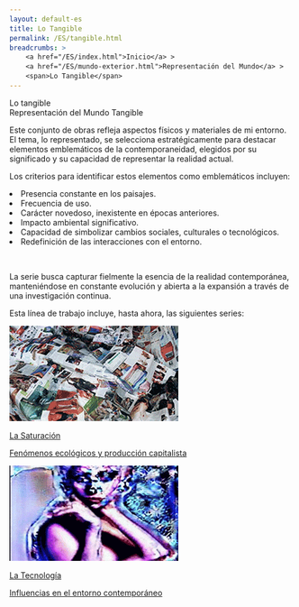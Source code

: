 ```yaml
---
layout: default-es
title: Lo Tangible
permalink: /ES/tangible.html
breadcrumbs: >
    <a href="/ES/index.html">Inicio</a> >
    <a href="/ES/mundo-exterior.html">Representación del Mundo</a> >
    <span>Lo Tangible</span>
---
```



<div class="titulo">Lo tangible</div>

<div class="subtitulo">Representación del Mundo Tangible</div>

<p class="parrafo">
Este conjunto de obras refleja aspectos físicos y materiales de mi entorno. El tema, lo representado, se selecciona estratégicamente para destacar elementos emblemáticos de la contemporaneidad, elegidos por su significado y su capacidad de representar la realidad actual.
</p>

<p class="parrafo">
Los criterios para identificar estos elementos como emblemáticos incluyen:
</p>

<p class="parrafo ul">
    <li>Presencia constante en los paisajes.</li>
    <li>Frecuencia de uso.</li>
    <li>Carácter novedoso, inexistente en épocas anteriores.</li>
    <li>Impacto ambiental significativo.</li>
    <li>Capacidad de simbolizar cambios sociales, culturales o tecnológicos.</li>
    <li>Redefinición de las interacciones con el entorno.</li>
</p>
<br>
<p class="parrafo">
La serie busca capturar fielmente la esencia de la realidad contemporánea, manteniéndose en constante evolución y abierta a la expansión a través de una investigación continua.
</p>

<p class="parrafo">
Esta línea de trabajo incluye, hasta ahora, las siguientes series:
</p>

<!-- Aquí se pueden añadir las series específicas cuando estén disponibles -->

<div class="button-container">
    <a href="/saturacion.html" class="fancy-button">
        <div class="button-content">
            <img src="/assets/img/animacion-boton-la-saturacion.gif" alt="La Saturación">
            <p class="title">La Saturación</p>
            <p class="subtitle">Fenómenos ecológicos y producción capitalista</p>
        </div>
    </a>
    <a href="/tecnologia.html" class="fancy-button">
        <div class="button-content">
            <img src="/assets/img/animacion-boton-la-tecnologia.gif" alt="La Tecnología">
            <p class="title">La Tecnología</p>
            <p class="subtitle">Influencias en el entorno contemporáneo</p>
        </div>
    </a>
</div>
